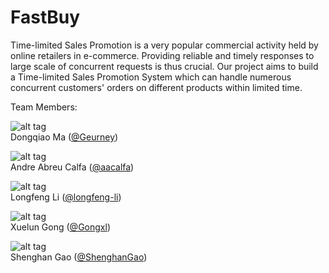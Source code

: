# FastBuy  

Time-limited Sales Promotion is a very popular commercial activity held by online retailers in e-commerce. Providing reliable and timely responses to large scale of concurrent requests is thus crucial. Our project aims to build a Time-limited Sales Promotion System which can handle numerous concurrent customers' orders on different products within limited time.  

Team Members:  

![alt tag](https://dl.dropboxusercontent.com/u/25990563/IMG_1736.JPG)  
Dongqiao Ma ([@Geurney](https://github.com/Geurney))  

![alt tag](https://avatars3.githubusercontent.com/u/8293813?v=3&s=460)  
Andre Abreu Calfa ([@aacalfa](https://github.com/aacalfa))  

![alt tag](https://dl.dropboxusercontent.com/u/25990563/img_0118.jpg)  
Longfeng Li ([@longfeng-li](https://github.com/longfeng-li))  

![alt tag](https://dl.dropboxusercontent.com/u/98399182/IMG_1024.JPG)  
Xuelun Gong ([@Gongxl](https://github.com/Gongxl))  

![alt tag](https://dl.dropboxusercontent.com/s/g3z59ebf2fp5y1j/AppleHQ.JPG)  
Shenghan Gao ([@ShenghanGao](https://github.com/ShenghanGao))  

